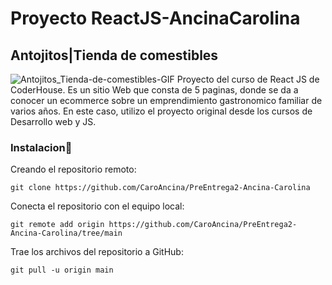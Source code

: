 # Proyecto ReactJS-AncinaCarolina
## **Antojitos|Tienda de comestibles**
![Antojitos_Tienda-de-comestibles-GIF](https://github.com/CaroAncina/PreEntrega2-Ancina-Carolina/assets/136521675/5606be0d-0183-46df-a194-eaf2aed63f53)
Proyecto del curso de React JS de CoderHouse. Es un sitio Web que consta de 5 paginas, donde se da a conocer un ecommerce sobre un emprendimiento gastronomico familiar de varios años. En este caso, utilizo el proyecto original desde los cursos de Desarrollo web y JS.

### **Instalacion**:wrench:


Creando el repositorio remoto:
```
git clone https://github.com/CaroAncina/PreEntrega2-Ancina-Carolina
```


Conecta el repositorio con el equipo local:
```
git remote add origin https://github.com/CaroAncina/PreEntrega2-Ancina-Carolina/tree/main
```


Trae los archivos del repositorio a GitHub:
```
git pull -u origin main
```


